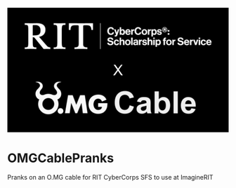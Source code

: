 ![CyberCorpsLogo](https://github.com/niapoor/OMGCablePranks/blob/main/tools/O.MG%20Cable%20Desktop%20Default.jpg?raw=true)

# OMGCablePranks
Pranks on an O.MG cable for RIT CyberCorps SFS to use at ImagineRIT
